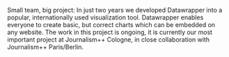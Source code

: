 Small team, big project: In just two years we developed Datawrapper into a popular, internationally used visualization tool. Datawrapper enables everyone to create basic, but correct charts which can be embedded on any website. The work in this project is ongoing, it is currently our most important project at Journalism++ Cologne, in close collaboration with Journalism++ Paris/Berlin. 